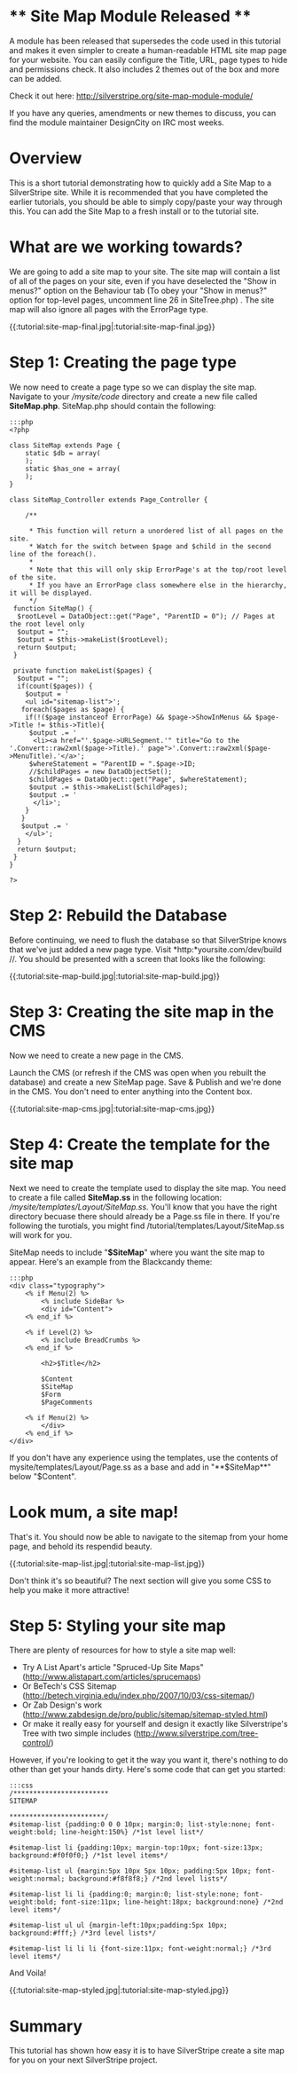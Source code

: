 # ** Site Map Module Released **

A module has been released that supersedes the code used in this tutorial and makes it even simpler to create a
human-readable HTML site map page for your website. You can easily configure the Title, URL, page types to hide and
permissions check. It also includes 2 themes out of the box and more can be added.

Check it out here: http://silverstripe.org/site-map-module-module/

If you have any queries, amendments or new themes to discuss, you can find the module maintainer DesignCity on IRC most
weeks.

# Overview

This is a short tutorial demonstrating how to quickly add a Site Map to a SilverStripe site. While it is recommended
that you have completed the earlier tutorials, you should be able to simply copy/paste your way through this. You can
add the Site Map to a fresh install or to the tutorial site.

# What are we working towards?

We are going to add a site map to your site. The site map will contain a list of all of the pages on your site, even if
you have deselected the "Show in menus?" option on the Behaviour tab (To obey your "Show in menus?" option for top-level
pages, uncomment line 26 in SiteTree.php) . The site map will also ignore all pages with the ErrorPage type.

{{:tutorial:site-map-final.jpg|:tutorial:site-map-final.jpg}}






# Step 1: Creating the page type

We now need to create a page type so we can display the site map. Navigate to your */mysite/code* directory and create a
new file called **SiteMap.php**. SiteMap.php should contain the following:

	:::php
	<?php
	 
	class SiteMap extends Page {
		static $db = array(
		);
		static $has_one = array(
		);
	}
	 
	class SiteMap_Controller extends Page_Controller {
	   
		/**
	
		 * This function will return a unordered list of all pages on the site.
		 * Watch for the switch between $page and $child in the second line of the foreach().
		 * 
		 * Note that this will only skip ErrorPage's at the top/root level of the site. 
		 * If you have an ErrorPage class somewhere else in the hierarchy, it will be displayed.
		 */
	 function SiteMap() {
	  $rootLevel = DataObject::get("Page", "ParentID = 0"); // Pages at the root level only
	  $output = "";
	  $output = $this->makeList($rootLevel);
	  return $output;
	 }
	
	 private function makeList($pages) {
	  $output = "";
	  if(count($pages)) {
	    $output = '
	    <ul id="sitemap-list">';
	   foreach($pages as $page) {
	    if(!($page instanceof ErrorPage) && $page->ShowInMenus && $page->Title != $this->Title){
	     $output .= '
	      <li><a href="'.$page->URLSegment.'" title="Go to the '.Convert::raw2xml($page->Title).' page">'.Convert::raw2xml($page->MenuTitle).'</a>';
	     $whereStatement = "ParentID = ".$page->ID;
	     //$childPages = new DataObjectSet();
	     $childPages = DataObject::get("Page", $whereStatement);
	     $output .= $this->makeList($childPages);
	     $output .= '
	      </li>';
	    }
	   }
	   $output .= '
	    </ul>';
	  }
	  return $output;
	 }
	}
	
	?>



# Step 2: Rebuild the Database

Before continuing, we need to flush the database so that SilverStripe knows that we've just added a new page type. Visit
*http:*yoursite.com/dev/build //.  You should be presented with a screen that looks like the following:

{{:tutorial:site-map-build.jpg|:tutorial:site-map-build.jpg}}


# Step 3: Creating the site map in the CMS

Now we need to create a new page in the CMS. 

Launch the CMS (or refresh if the CMS was open when you rebuilt the database) and create a new SiteMap page. Save &
Publish and we're done in the CMS. You don't need to enter anything into the Content box.

{{:tutorial:site-map-cms.jpg|:tutorial:site-map-cms.jpg}}

# Step 4: Create the template for the site map

Next we need to create the template used to display the site map. You need to create a file called **SiteMap.ss** in the
following location: */mysite/templates/Layout/SiteMap.ss*. You'll know that you have the right directory becuase there
should already be a Page.ss file in there. If you're following the turotials, you might find
/tutorial/templates/Layout/SiteMap.ss will work for you.

SiteMap needs to include "**$SiteMap**" where you want the site map to appear. Here's an example from the Blackcandy
theme:

	:::php
	<div class="typography">
		<% if Menu(2) %>
			<% include SideBar %>
			<div id="Content">
		<% end_if %>
				
		<% if Level(2) %>
		  	<% include BreadCrumbs %>
		<% end_if %>
		
			<h2>$Title</h2>
		
			$Content
			$SiteMap 
			$Form
			$PageComments
		
		<% if Menu(2) %>
			</div>
		<% end_if %>
	</div>

If you don't have any experience using the templates, use the contents of mysite/templates/Layout/Page.ss as a base and
add in "**$SiteMap**" below "$Content".

# Look mum, a site map!

That's it. You should now be able to navigate to the sitemap from your home page, and behold its respendid beauty.

{{:tutorial:site-map-list.jpg|:tutorial:site-map-list.jpg}}

Don't think it's so beautiful? The next section will give you some CSS to help you make it more attractive!


# Step 5: Styling your site map

There are plenty of resources for how to style a site map well:

*  Try A List Apart's article "Spruced-Up Site Maps" (http://www.alistapart.com/articles/sprucemaps)
*  Or BeTech's CSS Sitemap (http://betech.virginia.edu/index.php/2007/10/03/css-sitemap/)
*  Or Zab Design's work (http://www.zabdesign.de/pro/public/sitemap/sitemap-styled.html)
*  Or make it really easy for yourself and design it exactly like Silverstripe's Tree with two simple includes
(http://www.silverstripe.com/tree-control/)

However, if you're looking to get it the way you want it, there's nothing to do other than get your hands dirty. Here's
some code that can get you started:

	:::css
	/************************
	SITEMAP
	
	************************/
	#sitemap-list {padding:0 0 0 10px; margin:0; list-style:none; font-weight:bold; line-height:150%} /*1st level list*/
	
	#sitemap-list li {padding:10px; margin-top:10px; font-size:13px; background:#f0f0f0;} /*1st level items*/
	
	#sitemap-list ul {margin:5px 10px 5px 10px; padding:5px 10px; font-weight:normal; background:#f8f8f8;} /*2nd level lists*/
	
	#sitemap-list li li {padding:0; margin:0; list-style:none; font-weight:bold; font-size:11px; line-height:18px; background:none} /*2nd level items*/
	
	#sitemap-list ul ul {margin-left:10px;padding:5px 10px;  background:#fff;} /*3rd level lists*/
	
	#sitemap-list li li li {font-size:11px; font-weight:normal;} /*3rd level items*/


And Voila!

{{:tutorial:site-map-styled.jpg|:tutorial:site-map-styled.jpg}}

# Summary

This tutorial has shown how easy it is to have SilverStripe create a site map for you on your next SilverStripe project.
